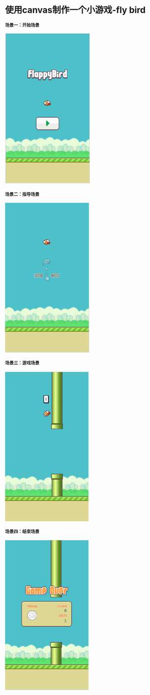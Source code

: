 # 使用canvas制作一个小游戏-fly bird
#### 场景一：开始场景
![](图片1.png)
#### 场景二：指导场景
![](图片2.png)
#### 场景三：游戏场景
![](图片3.png)
#### 场景四：结束场景
![](图片4.png)